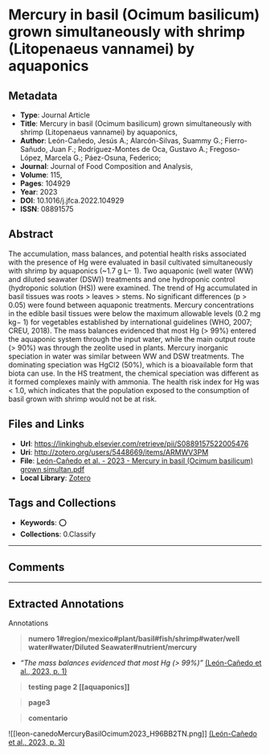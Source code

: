 # Mercury in basil (Ocimum basilicum) grown simultaneously with shrimp (Litopenaeus vannamei) by aquaponics

## Metadata
 - **Type**: Journal Article
 - **Title**: Mercury in basil (Ocimum basilicum) grown simultaneously with shrimp (Litopenaeus vannamei) by aquaponics, 
 - **Author**: León-Cañedo, Jesús A.; Alarcón-Silvas, Suammy G.; Fierro-Sañudo, Juan F.; Rodríguez-Montes de Oca, Gustavo A.; Fregoso-López, Marcela G.; Páez-Osuna, Federico;  
- **Journal**: Journal of Food Composition and Analysis, 
- **Volume**: 115,
- **Pages**: 104929
- **Year**: 2023 
- **DOI**: 10.1016/j.jfca.2022.104929
- **ISSN**: 08891575

## Abstract
The accumulation, mass balances, and potential health risks associated with the presence of Hg were evaluated in basil cultivated simultaneously with shrimp by aquaponics (~1.7 g L− 1). Two aquaponic (well water (WW) and diluted seawater (DSW)) treatments and one hydroponic control (hydroponic solution (HS)) were examined. The trend of Hg accumulated in basil tissues was roots > leaves > stems. No significant differences (p > 0.05) were found between aquaponic treatments. Mercury concentrations in the edible basil tissues were below the maximum allowable levels (0.2 mg kg− 1) for vegetables established by international guidelines (WHO, 2007; CREU, 2018). The mass balances evidenced that most Hg (> 99%) entered the aquaponic system through the input water, while the main output route (> 90%) was through the zeolite used in plants. Mercury inorganic speciation in water was similar between WW and DSW treatments. The dominating speciation was HgCl2 (50%), which is a bioavailable form that biota can use. In the HS treatment, the chemical speciation was different as it formed complexes mainly with ammonia. The health risk index for Hg was < 1.0, which indicates that the population exposed to the consumption of basil grown with shrimp would not be at risk.
## Files and Links
- **Url**: https://linkinghub.elsevier.com/retrieve/pii/S0889157522005476
- **Uri**: http://zotero.org/users/5448669/items/ARMWV3PM
- **File**: [León-Cañedo et al. - 2023 - Mercury in basil (Ocimum basilicum) grown simultan.pdf](file:///D:%5CZotero%5Cstorage%5CNBSIB2Z5%5CLe%C3%B3n-Ca%C3%B1edo%20et%20al.%20-%202023%20-%20Mercury%20in%20basil%20(Ocimum%20basilicum)%20grown%20simultan.pdf)
- **Local Library**: [Zotero](zotero://select/library/items/ARMWV3PM)

## Tags and Collections
- **Keywords**: ⭕
- **Collections**: 0.Classify


----

## Comments



----

## Extracted Annotations

Annotations

> **numero 1#region/mexico#plant/basil#fish/shrimp#water/well water#water/Diluted Seawater#nutrient/mercury** [ ](zotero://open-pdf/library/items/ARMWV3PM?page=undefined&annotation=)  

- *“The mass balances evidenced that most Hg (&gt; 99%)”* [(León-Cañedo et al., 2023, p. 1)](zotero://open-pdf/library/items/NBSIB2Z5?page=1&annotation=C9KZTEL4) 

> **testing page 2 [[aquaponics]]** [ ](zotero://open-pdf/library/items/ARMWV3PM?page=undefined&annotation=)  

> **page3** [ ](zotero://open-pdf/library/items/ARMWV3PM?page=undefined&annotation=)  


> **comentario** [ ](zotero://open-pdf/library/items/NBSIB2Z5?page=3&annotation=T8ZUZ55M) 

![[leon-canedoMercuryBasilOcimum2023_H96BB2TN.png]] [(León-Cañedo et al., 2023, p. 3)](zotero://open-pdf/library/items/NBSIB2Z5?page=3&annotation=T8ZUZ55M)


